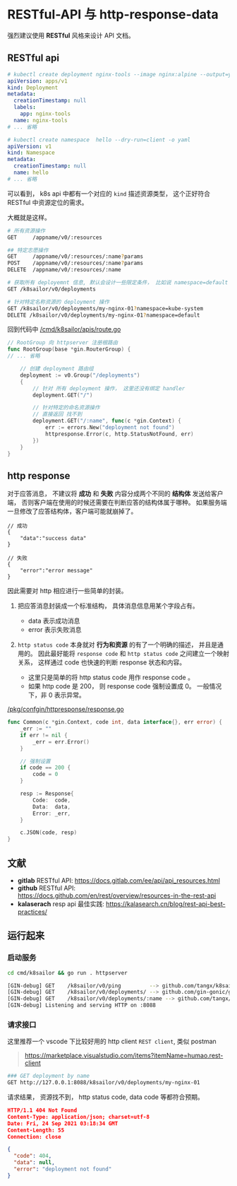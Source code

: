 # RESTful-API 与 http-response-data

强烈建议使用 **RESTful** 风格来设计 API 文档。


## RESTful api

```yaml
# kubectl create deployment nginx-tools --image nginx:alpine --output=yaml --dry-run=client
apiVersion: apps/v1
kind: Deployment
metadata:
  creationTimestamp: null
  labels:
    app: nginx-tools
  name: nginx-tools
# ... 省略

# kubectl create namespace  hello --dry-run=client -o yaml
apiVersion: v1
kind: Namespace
metadata:
  creationTimestamp: null
  name: hello
# ... 省略
```

可以看到， k8s api 中都有一个对应的 `kind` 描述资源类型， 这个正好符合 RESTful 中资源定位的需求。

大概就是这样。

```bash
# 所有资源操作
GET     /appname/v0/:resources

## 特定志愿操作
GET     /appname/v0/:resources/:name?params
POST    /appname/v0/:resources/:name?params
DELETE  /appname/v0/:resources/:name
```

```bash
# 获取所有 deployemnt 信息, 默认会设计一些限定条件， 比如说 namespace=default
GET /k8sailor/v0/deployments

# 针对特定名称资源的 deployment 操作
GET /k8sailor/v0/deployments/my-nginx-01?namespace=kube-system
DELETE /k8sailor/v0/deployments/my-nginx-01?namespace=default
```

回到代码中 [/cmd/k8sailor/apis/route.go](/cmd/k8sailor/apis/route.go)

```go
// RootGroup 向 httpserver 注册根路由
func RootGroup(base *gin.RouterGroup) {
// ... 省略

	// 创建 deployment 路由组
	deployment := v0.Group("/deployments")
	{
		// 针对 所有 deployment 操作， 这里还没有绑定 handler
		deployment.GET("/")

		// 针对特定的命名资源操作
		// 直接返回 找不到
		deployment.GET("/:name", func(c *gin.Context) {
			err := errors.New("deployment not found")
			httpresponse.Error(c, http.StatusNotFound, err)
		})
	}
}
```

## http response

对于应答消息， 不建议将 **成功** 和 **失败** 内容分成两个不同的 **结构体** 发送给客户端， 否则客户端在使用的时候还需要在判断应答的结构体属于哪种。 如果服务端一旦修改了应答结构体，客户端可能就崩掉了。

```json5
// 成功
{
    "data":"success data"
}

// 失败
{
    "error":"error message"
}
```

因此需要对 http 相应进行一些简单的封装。

1. 把应答消息封装成一个标准结构， 具体消息信息用某个字段占有。
    + data 表示成功消息
    + error 表示失败消息

2. `http status code` 本身就对 **行为和资源** 的有了一个明确的描述， 并且是通用的。 因此最好能将 `response code` 和 `http status code` 之间建立一个映射关系， 这样通过 code 也快速的判断 response 状态和内容。
    + 这里只是简单的将 http status code 用作 response code 。
    + 如果 http code 是 200， 则 response code 强制设置成 0。 一般情况下，非 0 表示异常。

[/pkg/confgin/httpresponse/response.go](/pkg/confgin/httpresponse/response.go)

```go
func Common(c *gin.Context, code int, data interface{}, err error) {
	_err := ""
	if err != nil {
		_err = err.Error()
	}

	// 强制设置
	if code == 200 {
		code = 0
	}

	resp := Response{
		Code:  code,
		Data:  data,
		Error: _err,
	}

	c.JSON(code, resp)
}
```

## 文献

+ **gitlab** RESTful API: https://docs.gitlab.com/ee/api/api_resources.html
+ **github** RESTful API: https://docs.github.com/en/rest/overview/resources-in-the-rest-api
+ **kalaserach** resp api 最佳实践: https://kalasearch.cn/blog/rest-api-best-practices/


## 运行起来

### 启动服务
```bash
cd cmd/k8sailor && go run . httpserver

[GIN-debug] GET    /k8sailor/v0/ping         --> github.com/tangx/k8sailor/cmd/k8sailor/apis.RootGroup.func1 (3 handlers)
[GIN-debug] GET    /k8sailor/v0/deployments/ --> github.com/gin-gonic/gin.CustomRecoveryWithWriter.func1 (2 handlers)
[GIN-debug] GET    /k8sailor/v0/deployments/:name --> github.com/tangx/k8sailor/cmd/k8sailor/apis.RootGroup.func2 (3 handlers)
[GIN-debug] Listening and serving HTTP on :8088

```

### 请求接口

这里推荐一个 vscode 下比较好用的 http client `REST client`, 类似 postman

> https://marketplace.visualstudio.com/items?itemName=humao.rest-client

```bash
### GET deployment by name
GET http://127.0.0.1:8088/k8sailor/v0/deployments/my-nginx-01
```

请求结果， 资源找不到， http status code, data code 等都符合预期。

```json
HTTP/1.1 404 Not Found
Content-Type: application/json; charset=utf-8
Date: Fri, 24 Sep 2021 03:18:34 GMT
Content-Length: 55
Connection: close

{
  "code": 404,
  "data": null,
  "error": "deployment not found"
}
```

